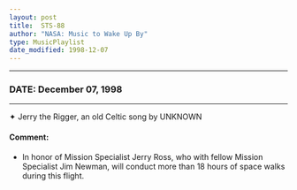 ```yaml
---
layout: post
title:  STS-88
author: "NASA: Music to Wake Up By"
type: MusicPlaylist
date_modified: 1998-12-07
---
```


----
### DATE: December 07, 1998
----
✦ Jerry the Rigger, an old Celtic song by UNKNOWN

#### Comment:
* In honor of Mission Specialist Jerry Ross, who with fellow Mission Specialist Jim Newman, will conduct more than 18 hours of space walks during this flight.
